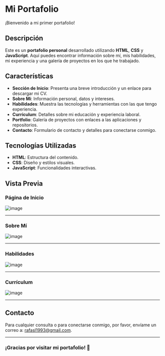 # Mi Portafolio

¡Bienvenido a mi primer portafolio!

## Descripción

Este es un **portafolio personal** desarrollado utilizando **HTML**, **CSS** y **JavaScript**. Aquí puedes encontrar información sobre mí, mis habilidades, mi experiencia y una galería de proyectos en los que he trabajado.

## Características

- **Sección de Inicio**: Presenta una breve introducción y un enlace para descargar mi CV.
- **Sobre Mí**: Información personal, datos y intereses.
- **Habilidades**: Muestra las tecnologías y herramientas con las que tengo experiencia.
- **Currículum**: Detalles sobre mi educación y experiencia laboral.
- **Portfolio**: Galería de proyectos con enlaces a las aplicaciones y repositorios.
- **Contacto**: Formulario de contacto y detalles para conectarse conmigo.

## Tecnologías Utilizadas

- **HTML**: Estructura del contenido.
- **CSS**: Diseño y estilos visuales.
- **JavaScript**: Funcionalidades interactivas.

## Vista Previa

### Página de Inicio

![image](https://github.com/user-attachments/assets/1134bd7a-ca9a-4984-bf6d-fe0b8813636c)



---

### Sobre Mí

![image](https://github.com/user-attachments/assets/754910ef-1cf8-4b18-926f-6cd484ec09d6)


---

### Habilidades

![image](https://github.com/user-attachments/assets/35df5396-c611-46b9-a933-21321772ab79)


---

### Currículum

![image](https://github.com/user-attachments/assets/5b2304f4-079f-47e0-92fa-a9cfea8c0fd6)


---



## Contacto

Para cualquier consulta o para conectarse conmigo, por favor, envíame un correo a: [rafasl1993@gmail.com](mailto:rafasl1993@gmail.com).

---

### ¡Gracias por visitar mi portafolio! 🌟
